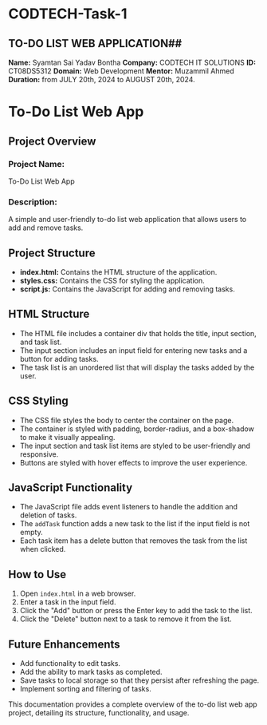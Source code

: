 # CODTECH-Task-1
## TO-DO LIST WEB APPLICATION##

**Name:** Syamtan Sai Yadav Bontha
**Company:** CODTECH IT SOLUTIONS
**ID:** CT08DS5312
**Domain:** Web Development
**Mentor:** Muzammil Ahmed
**Duration:** from JULY 20th, 2024 to AUGUST 20th, 2024.

# To-Do List Web App

## Project Overview

### Project Name:
To-Do List Web App

### Description:
A simple and user-friendly to-do list web application that allows users to add and remove tasks.

## Project Structure

- **index.html:** Contains the HTML structure of the application.
- **styles.css:** Contains the CSS for styling the application.
- **script.js:** Contains the JavaScript for adding and removing tasks.

## HTML Structure

- The HTML file includes a container div that holds the title, input section, and task list.
- The input section includes an input field for entering new tasks and a button for adding tasks.
- The task list is an unordered list that will display the tasks added by the user.

## CSS Styling

- The CSS file styles the body to center the container on the page.
- The container is styled with padding, border-radius, and a box-shadow to make it visually appealing.
- The input section and task list items are styled to be user-friendly and responsive.
- Buttons are styled with hover effects to improve the user experience.

## JavaScript Functionality

- The JavaScript file adds event listeners to handle the addition and deletion of tasks.
- The `addTask` function adds a new task to the list if the input field is not empty.
- Each task item has a delete button that removes the task from the list when clicked.

## How to Use

1. Open `index.html` in a web browser.
2. Enter a task in the input field.
3. Click the "Add" button or press the Enter key to add the task to the list.
4. Click the "Delete" button next to a task to remove it from the list.

## Future Enhancements

- Add functionality to edit tasks.
- Add the ability to mark tasks as completed.
- Save tasks to local storage so that they persist after refreshing the page.
- Implement sorting and filtering of tasks.

This documentation provides a complete overview of the to-do list web app project, detailing its structure, functionality, and usage.
